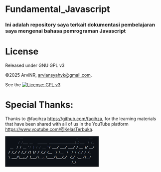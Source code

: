 # Fundamental_Javascript
### Ini adalah repository saya terkait dokumentasi pembelajaran saya mengenai bahasa pemrograman Javascript

# License
Released under GNU GPL v3

©2025 ArviNR, arviansyahyk@gmail.com. 

See the [![License: GPL v3](https://img.shields.io/badge/License-GPLv3-blue.svg)](LICENSE)

# Special Thanks:
Thanks to @faqihza https://github.com/faqihza, for the learning materials that have been shared with all of us in the YouTube platform https://www.youtube.com/@KelasTerbuka.

<p>
    <img align="center" src="images/asciiArt.png" style="width: 300px;" />
</p>         
